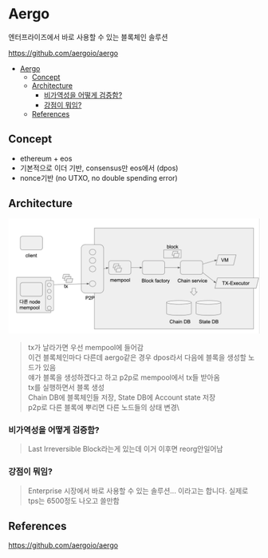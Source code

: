 # Aergo

엔터프라이즈에서 바로 사용할 수 있는 블록체인 솔루션

https://github.com/aergoio/aergo

- [Aergo](#aergo)
  - [Concept](#concept)
  - [Architecture](#architecture)
    - [비가역성을 어떻게 검증함?](#%eb%b9%84%ea%b0%80%ec%97%ad%ec%84%b1%ec%9d%84-%ec%96%b4%eb%96%bb%ea%b2%8c-%ea%b2%80%ec%a6%9d%ed%95%a8)
    - [강점이 뭐임?](#%ea%b0%95%ec%a0%90%ec%9d%b4-%eb%ad%90%ec%9e%84)
  - [References](#references)

## Concept

- ethereum + eos
- 기본적으로 이더 기반, consensus만 eos에서 (dpos)
- nonce기반 (no UTXO, no double spending error)

## Architecture

![aergo-architecture](./img/aergo-architecture.png)

> tx가 날라가면 우선 mempool에 들어감\
> 이건 블록체인마다 다른데 aergo같은 경우 dpos라서 다음에 블록을 생성할 노드가 있음\
> 얘가 블록을 생성하겠다고 하고 p2p로 mempool에서 tx들 받아옴\
> tx를 실행하면서 블록 생성\
> Chain DB에 블록체인들 저장, State DB에 Account state 저장\
> p2p로 다른 블록에 뿌리면 다른 노드들의 상태 변경\

### 비가역성을 어떻게 검증함?

> Last Irreversible Block라는게 있는데 이거 이후면 reorg안일어남

### 강점이 뭐임?

> Enterprise 시장에서 바로 사용할 수 있는 솔루션... 이라고는 합니다. 실제로 tps는 6500정도 나오고 쓸만함

## References

https://github.com/aergoio/aergo
